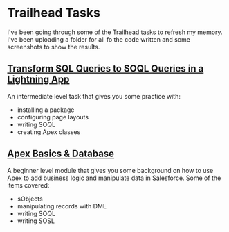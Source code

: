 # Trailhead Tasks

I've been going through some of the Trailhead tasks to refresh my memory. I've been uploading a folder for all fo the code written and some screenshots to show the results.

## [Transform SQL Queries to SOQL Queries in a Lightning App](https://trailhead.salesforce.com/projects/transform-sql-queries-to-soql-queries-in-a-lightning-app)

An intermediate level task that gives you some practice with:
  * installing a package
  * configuring page layouts
  * writing SOQL
  * creating Apex classes

## [Apex Basics & Database](https://trailhead.salesforce.com/modules/apex_database)

A beginner level module that gives you some background on how to use Apex to add business logic and manipulate data in Salesforce. Some of the items covered:
  * sObjects
  * manipulating records with DML
  * writing SOQL
  * writing SOSL
